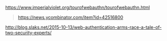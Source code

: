 https://www.imperialviolet.org/tourofwebauthn/tourofwebauthn.html
> https://news.ycombinator.com/item?id=42516800

http://blog.slaks.net/2015-10-13/web-authentication-arms-race-a-tale-of-two-security-experts/